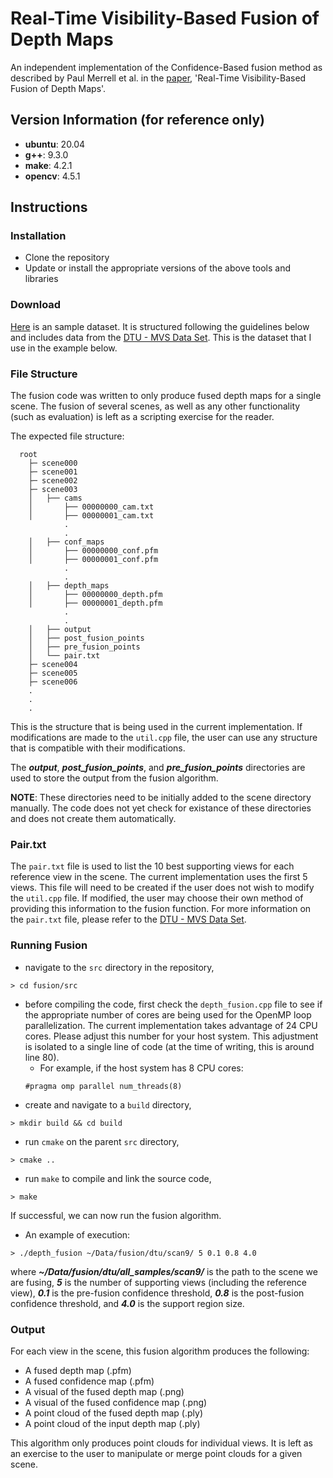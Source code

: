 # Real-Time Visibility-Based Fusion of Depth Maps
An independent implementation of the Confidence-Based fusion method as described by Paul Merrell et al. in the [paper](https://graphics.stanford.edu/%7Epmerrell/Merrell_DepthMapFusion07.pdf), 'Real-Time Visibility-Based Fusion of Depth Maps'.

## Version Information (for reference only)
* **ubuntu**:   20.04
* **g++**:      9.3.0
* **make**:     4.2.1
* **opencv**:   4.5.1

## Instructions

### Installation
* Clone the repository
* Update or install the appropriate versions of the above tools and libraries

### Download
[Here](https://drive.google.com/file/d/1CHNVZkuW5QzrRWV2n4ghanweKv5tnTxB/view?usp=sharing) is an sample dataset. It is structured following the guidelines below and includes data from the [DTU - MVS Data Set](http://roboimagedata.compute.dtu.dk/?page_id=36). This is the dataset that I use in the example below.

### File Structure
The fusion code was written to only produce fused depth maps for a single scene. The fusion of several scenes, as well as any other functionality (such as evaluation) is left as a scripting exercise for the reader.

The expected file structure:
```
  root
    ├─ scene000
    ├─ scene001
    ├─ scene002
    ├─ scene003
    │   ├── cams
    │       ├── 00000000_cam.txt
    │       ├── 00000001_cam.txt
            .
            .
    │   ├── conf_maps
    │       ├── 00000000_conf.pfm
    │       ├── 00000001_conf.pfm
            .
            .
    │   ├── depth_maps
    │       ├── 00000000_depth.pfm
    │       ├── 00000001_depth.pfm
            .
            .
    │   ├── output
    │   ├── post_fusion_points
    │   ├── pre_fusion_points
    │   └── pair.txt
    ├─ scene004
    ├─ scene005
    ├─ scene006               
    .
    .
    .
```

This is the structure that is being used in the current implementation. If modifications are made to the ```util.cpp``` file, the user can use any structure that is compatible with their modifications.

The ***output***, ***post_fusion_points***, and ***pre_fusion_points*** directories are used to store the output from the fusion algorithm.

**NOTE**: These directories need to be initially added to the scene directory manually. The code does not yet check for existance of these directories and does not create them automatically.

### Pair.txt
The ```pair.txt``` file is used to list the 10 best supporting views for each reference view in the scene. The current implementation uses the first 5 views. This file will need to be created if the user does not wish to modify the ```util.cpp``` file. If modified, the user may choose their own method of providing this information to the fusion function. For more information on the ```pair.txt``` file, please refer to the [DTU - MVS Data Set](http://roboimagedata.compute.dtu.dk/?page_id=36).

### Running Fusion
* navigate to the ```src``` directory in the repository,
```
> cd fusion/src
```
* before compiling the code, first check the ```depth_fusion.cpp``` file to see if the appropriate number of cores are being used for the OpenMP loop parallelization. The current implementation takes advantage of 24 CPU cores. Please adjust this number for your host system. This adjustment is isolated to a single line of code (at the time of writing, this is around line 80).
  * For example, if the host system has 8 CPU cores:
  ```
  #pragma omp parallel num_threads(8)
  ```
* create and navigate to a ```build``` directory,
```
> mkdir build && cd build
```
* run ```cmake``` on the parent ```src``` directory,
```
> cmake ..
```
* run ```make``` to compile and link the source code,
```
> make
```

If successful, we can now run the fusion algorithm.

* An example of execution:
```
> ./depth_fusion ~/Data/fusion/dtu/scan9/ 5 0.1 0.8 4.0
```

where ***~/Data/fusion/dtu/all_samples/scan9/*** is the path to the scene we are fusing, ***5*** is the number of supporting views (including the reference view), ***0.1*** is the pre-fusion confidence threshold, ***0.8*** is the post-fusion confidence threshold, and ***4.0*** is the support region size.

### Output
For each view in the scene, this fusion algorithm produces the following:

* A fused depth map (.pfm)
* A fused confidence map (.pfm)
* A visual of the fused depth map (.png)
* A visual of the fused confidence map (.png)
* A point cloud of the fused depth map (.ply)
* A point cloud of the input depth map (.ply)

This algorithm only produces point clouds for individual views. It is left as an exercise to the user to manipulate or merge point clouds for a given scene.


